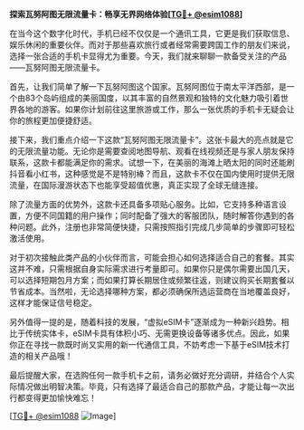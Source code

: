 **探索瓦努阿图无限流量卡：畅享无界网络体验[[TG💪+ @esim1088](https://t.me/s/esim1088)]**

在当今这个数字化时代，手机已经不仅仅是一个通讯工具，它更是我们获取信息、娱乐休闲的重要伙伴。而对于那些喜欢旅行或者经常需要跨国工作的朋友们来说，选择一张合适的手机卡显得尤为重要。今天，我们就来聊聊一款备受关注的产品——瓦努阿图无限流量卡。

首先，让我们简单了解一下瓦努阿图这个国家。瓦努阿图位于南太平洋西部，是一个由83个岛屿组成的美丽国度，以其丰富的自然景观和独特的文化魅力吸引着世界各地的游客。如果你计划前往这里旅游或工作，那么一张优质的手机卡无疑会让你的旅程更加便捷舒适。

接下来，我们重点介绍一下这款“瓦努阿图无限流量卡”。这张卡最大的亮点就是它的无限流量功能。无论你是需要查阅地图导航、观看在线视频还是与家人朋友保持联系，这款卡都能满足你的需求。试想一下，在美丽的海滩上晒太阳的同时还能刷抖音看小红书，这种感觉是不是特别棒？而且，这款卡不仅在国内使用时提供无限流量，在国际漫游状态下也能享受超值优惠，真正实现了全球无缝连接。

除了流量方面的优势外，这款卡还具备多项贴心服务。比如，它支持多种语言设置，方便不同国籍的用户操作；同时配备了强大的客服团队，随时解答你遇到的各种问题。此外，注册也非常简便快捷，只需按照指引完成几步简单的步骤即可轻松激活使用。

对于初次接触此类产品的小伙伴而言，可能会担心如何选择适合自己的套餐。其实这并不难，只需根据自身实际需求进行考量即可。如果你只是偶尔需要出国几天，可以选择短期包月方案；而如果打算长期居住或频繁往返，则建议购买长期套餐以节省成本。当然啦，无论选择哪种方案，都必须确保所选运营商在当地覆盖良好，这样才能保证信号稳定。

另外值得一提的是，随着科技的发展，“虚拟eSIM卡”逐渐成为一种新兴趋势。相比于传统实体卡，eSIM卡具有体积小巧、无需更换设备等诸多优点。因此，如果你正在寻找一款既时尚又实用的新一代通信工具，不妨考虑一下基于eSIM技术打造的相关产品哦！

最后提醒大家，在选购任何一款手机卡之前，请务必做好充分调研，并结合个人实际情况做出明智决策。毕竟，只有选择了最适合自己的那款产品，才能让每一次出行都变得更加愉快难忘！

[[TG💪+ @esim1088](https://t.me/s/esim1088) ![Image](https://i.postimg.cc/4NQfJmqS/Snipaste-2025-05-13-00-14-12.png)]